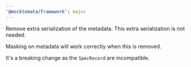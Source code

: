 ```yaml
---
'@mocktomata/framework': major
---
```


Remove extra serialization of the metadata.
This extra serialization is not needed.

Masking on metadata will work correctly when this is removed.

It's a breaking change as the `SpecRecord` are incompatible.
